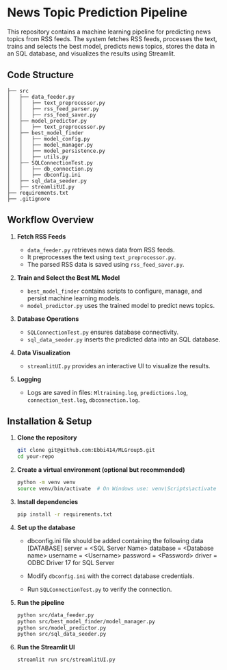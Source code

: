 # News Topic Prediction Pipeline

This repository contains a machine learning pipeline for predicting news topics from RSS feeds. 
The system fetches RSS feeds, processes the text, trains and selects the best model, predicts news topics, 
stores the data in an SQL database, and visualizes the results using Streamlit.

## Code Structure
```
├── src
│   ├── data_feeder.py
│   │   ├── text_preprocessor.py
│   │   ├── rss_feed_parser.py
│   │   ├── rss_feed_saver.py
│   ├── model_predictor.py
│   │   ├── text_preprocessor.py
│   ├── best_model_finder
│   │   ├── model_config.py
│   │   ├── model_manager.py
│   │   ├── model_persistence.py
│   │   ├── utils.py
│   ├── SQLConnectionTest.py
│   │   ├── db_connection.py
│   │   ├── dbconfig.ini
│   ├── sql_data_seeder.py
│   ├── streamlitUI.py
├── requirements.txt
├── .gitignore
```

## Workflow Overview

1. **Fetch RSS Feeds**

   - `data_feeder.py` retrieves news data from RSS feeds.
   - It preprocesses the text using `text_preprocessor.py`.
   - The parsed RSS data is saved using `rss_feed_saver.py`.

2. **Train and Select the Best ML Model**

   - `best_model_finder` contains scripts to configure, manage, and persist machine learning models.
   - `model_predictor.py` uses the trained model to predict news topics.

3. **Database Operations**

   - `SQLConnectionTest.py` ensures database connectivity.
   - `sql_data_seeder.py` inserts the predicted data into an SQL database.

4. **Data Visualization**

   - `streamlitUI.py` provides an interactive UI to visualize the results.

5. **Logging**

   - Logs are saved in files: `Mltraining.log`, `predictions.log`, `connection_test.log`, `dbconnection.log`.

## Installation & Setup

1. **Clone the repository**

   ```sh
   git clone git@github.com:Ebbi414/MLGroup5.git
   cd your-repo
   ```

2. **Create a virtual environment (optional but recommended)**

   ```sh
   python -m venv venv
   source venv/bin/activate  # On Windows use: venv\Scripts\activate
   ```

3. **Install dependencies**

   ```sh
   pip install -r requirements.txt
   ```

4. **Set up the database**
   - dbconfig.ini file should be added containing the following data \
        [DATABASE]
        server = \<SQL Server Name>
        database = \<Database name>
        username = \<Username>
        password = \<Password>
    driver = ODBC Driver 17 for SQL Server 

   - Modify `dbconfig.ini` with the correct database credentials.
   - Run `SQLConnectionTest.py` to verify the connection.

5. **Run the pipeline**

   ```sh
   python src/data_feeder.py
   python src/best_model_finder/model_manager.py
   python src/model_predictor.py
   python src/sql_data_seeder.py
   ```

6. **Run the Streamlit UI**

   ```sh
   streamlit run src/streamlitUI.py
   ```







